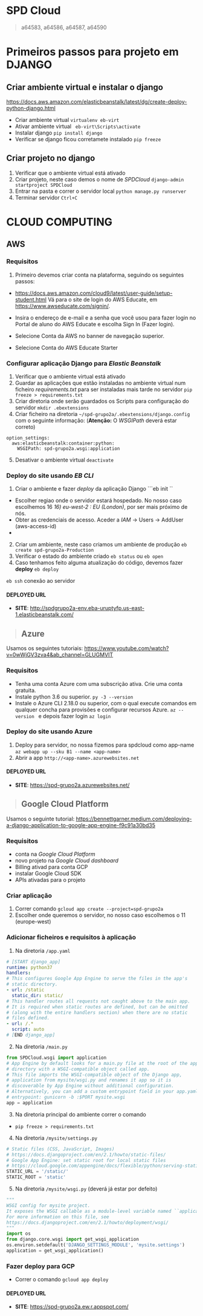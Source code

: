 # SPD Cloud
> a64583, a64586, a64587, a64590

# Primeiros passos para projeto em DJANGO
## Criar ambiente virtual e instalar o django
https://docs.aws.amazon.com/elasticbeanstalk/latest/dg/create-deploy-python-django.html
- Criar ambiente virtual 
```virtualenv eb-virt```
- Ativar ambiente virtual
``` eb-virt\Scripts\activate```
- Instalar django
```pip install django```
- Verificar se django ficou corretamete instalado
```pip freeze```

## Criar projeto no django
1. Verificar que o ambiente virtual está ativado
2. Criar projeto, neste caso demos o nome de *SPDCloud*
```django-admin startproject SPDCloud```
3. Entrar na pasta e correr o servidor local
```python manage.py runserver```
4. Terminar servidor ```Ctrl+C```


# CLOUD COMPUTING
## AWS
### Requisitos
1. Primeiro devemos criar conta na plataforma, seguindo os seguintes passos:
- https://docs.aws.amazon.com/cloud9/latest/user-guide/setup-student.html
Vá para o site de login do AWS Educate, em https://www.awseducate.com/signin/.

- Insira o endereço de e-mail e a senha que você usou para fazer login no Portal de aluno do AWS Educate e escolha Sign In (Fazer login).

- Selecione Conta da AWS no banner de navegação superior.

- Selecione Conta do AWS Educate Starter


### Configurar aplicação Django para *Elastic Beanstalk*
1. Verificar que o ambiente virtual está ativado
2. Guardar as aplicações que estão instaladas no ambiente virtual num ficheiro *requirements.txt* para ser instaladas mais tarde no servidor
```pip freeze > requirements.txt```
3. Criar diretoria onde serão guardados os Scripts para configuração do servidor
```mkdir .ebextensions```
4. Criar ficheiro na diretoria ```~/spd-grupo2a/.ebextensions/django.config``` com o seguinte informação: (**Atenção:** O *WSGIPath* deverá estar correto)
```
option_settings:
  aws:elasticbeanstalk:container:python:
    WSGIPath: spd-grupo2a.wsgi:application
```
5. Desativar o ambiente virtual
```deactivate```


### Deploy do site usando *EB CLI*
1. Criar o ambiente e fazer *deploy* da aplicação Django
```eb init ``
- Escolher regiao onde o servidor estará hospedado. No nosso caso escolhemos 16 *16) eu-west-2 : EU (London)*, por ser mais próximo de nós.
- Obter as credenciais de acesso. Aceder a *IAM* -> Users -> AddUser 
(aws-access-id)
- 
2. Criar um ambiente, neste caso criamos um ambiente de produção
```eb create spd-grupo2a-Production```
3. Verificar o estado do ambiente criado
```eb status``` ou ```eb open```
4. Caso tenhamos feito alguma atualização do código, devemos fazer **deploy**
```eb deploy```

```eb ssh``` conexão ao servidor

#### DEPLOYED URL

* **SITE**: http://spdgrupo2a-env.eba-uruptyfp.us-east-1.elasticbeanstalk.com/


>##  Azure
Usamos os seguintes tutoriais:
https://www.youtube.com/watch?v=0wWjGV3zva4&ab_channel=GLUGMVIT
### Requisitos
- Tenha uma conta Azure com uma subscrição ativa. Crie uma conta gratuita.
- Instale python 3.6 ou superior. ```py -3 --version```
- Instale o Azure CLI 2.18.0 ou superior, com o qual execute comandos em qualquer concha para provisões e configurar recursos Azure. ```az --version ``` e depois fazer login ```az login```

### Deploy do site usando Azure
1. Deploy para servidor, no nossa fizemos para spdcloud como app-name
```az webapp up --sku B1 --name <app-name>```
2. Abrir a app
```http://<app-name>.azurewebsites.net```

#### DEPLOYED URL
* **SITE**: https://spd-grupo2a.azurewebsites.net/

> ## Google Cloud Platform
Usamos o seguinte tutorial:
https://bennettgarner.medium.com/deploying-a-django-application-to-google-app-engine-f9c91a30bd35

### Requisitos
- conta na *Google Cloud Platform* 
- novo projeto na *Google Cloud dashboard*
- Billing ativad para conta GCP 
- instalar Google Cloud SDK 
- APIs ativadas para o projeto


### Criar aplicação
1. Correr comando ```gcloud app create --project=spd-grupo2a```
2. Escolher onde queremos o servidor, no nosso caso escolhemos o 11 (europe-west)

### Adicionar ficheiros e requisitos à aplicação
1. Na diretoria ```/app.yaml```
```yaml
# [START django_app]
runtime: python37
handlers:
# This configures Google App Engine to serve the files in the app's
# static directory.
- url: /static
  static_dir: static/
# This handler routes all requests not caught above to the main app. 
# It is required when static routes are defined, but can be omitted 
# (along with the entire handlers section) when there are no static 
# files defined.
- url: /.*
  script: auto
# [END django_app]
```

2. Na diretoria ```/main.py```
```py
from SPDCloud.wsgi import application
# App Engine by default looks for a main.py file at the root of the app
# directory with a WSGI-compatible object called app.
# This file imports the WSGI-compatible object of the Django app,
# application from mysite/wsgi.py and renames it app so it is
# discoverable by App Engine without additional configuration.
# Alternatively, you can add a custom entrypoint field in your app.yaml:
# entrypoint: gunicorn -b :$PORT mysite.wsgi
app = application 
```

3. Na diretoria principal do ambiente correr o comando
- ```pip freeze > requirements.txt```

4. Na diretoria ```/mysite/settings.py```
```py
# Static files (CSS, JavaScript, Images)
# https://docs.djangoproject.com/en/2.1/howto/static-files/
# Google App Engine: set static root for local static files
# https://cloud.google.com/appengine/docs/flexible/python/serving-static-files
STATIC_URL = '/static/'
STATIC_ROOT = 'static'
```

5. Na diretoria ```/mysite/wsgi.py``` (deverá já estar por defeito)
```py
"""
WSGI config for mysite project.
It exposes the WSGI callable as a module-level variable named ``application``.
For more information on this file, see
https://docs.djangoproject.com/en/2.1/howto/deployment/wsgi/
"""
import os
from django.core.wsgi import get_wsgi_application
os.environ.setdefault('DJANGO_SETTINGS_MODULE', 'mysite.settings')
application = get_wsgi_application()
```

### Fazer deploy para GCP
- Correr o comando ```gcloud app deploy```

#### DEPLOYED URL
* **SITE**: https://spd-grupo2a.ew.r.appspot.com/
